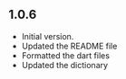 ## 1.0.6

- Initial version.
- Updated the README file
- Formatted the dart files
- Updated the dictionary
